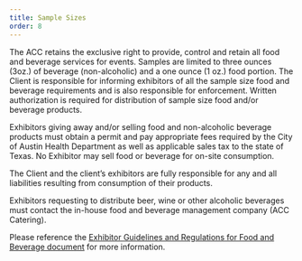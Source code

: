 ```yaml
---
title: Sample Sizes
order: 8
---
```


The ACC retains the exclusive right to provide, control and retain all food and beverage services for events. Samples are limited to three ounces (3oz.) of beverage (non-alcoholic) and a one ounce (1 oz.) food portion. The Client is responsible for informing exhibitors of all the sample size food and beverage requirements and is also responsible for enforcement. Written authorization is required for distribution of sample size food and/or beverage products.

Exhibitors giving away and/or selling food and non-alcoholic beverage products must obtain a permit and pay appropriate fees required by the City of Austin Health Department as well as applicable sales tax to the state of Texas. No Exhibitor may sell food or beverage for on-site consumption.

The Client and the client’s exhibitors are fully responsible for any and all liabilities resulting from consumption of their products.

Exhibitors requesting to distribute beer, wine or other alcoholic beverages must contact the in-house food and beverage management company (ACC Catering).

Please reference the [Exhibitor Guidelines and Regulations for Food and Beverage document](https://assets.austinconventioncenter.com/2024/ACCD-Exhibitor-Sampling-Instructions-and-Guidelines.pdf) for more information.


